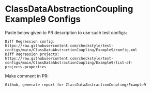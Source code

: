 # ClassDataAbstractionCoupling Example9 Configs
Paste below given to PR description to use such test configs:
```
Diff Regression config: https://raw.githubusercontent.com/checkstyle/test-configs/main/ClassDataAbstractionCoupling/Example9/config.xml
Diff Regression projects: https://raw.githubusercontent.com/checkstyle/test-configs/main/ClassDataAbstractionCoupling/Example9/list-of-projects.properties
```
Make comment in PR:
```
Github, generate report for ClassDataAbstractionCoupling/Example9
```
